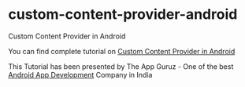 # custom-content-provider-android
Custom Content Provider in Android

You can find complete tutorial on [Custom Content Provider in Android](http://www.theappguruz.com/blog/custom-content-provider-in-android)

This Tutorial has been presented by The App Guruz - One of the best [Android App Development](http://www.theappguruz.com/android-app-development/) Company in India
